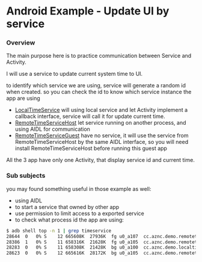 # Android Example - Update UI by service

### Overview

The main purpose here is to practice communication between Service and Activity.

I will use a service to update current system time to UI.

to identify which service we are using, service will generate a random id when created.
so you can check the id to know which service instance the app are using

* [LocalTimeService](https://github.com/weichenlin/AndroidService/tree/master/ServiceToUI/LocalTimeService) will using local service and let Activity implement a callback interface, service will call it for update current time.
* [RemoteTimeServiceHost](https://github.com/weichenlin/AndroidService/tree/master/ServiceToUI/RemoteTimeServiceHost) let service running on another process, and using AIDL for communication
* [RemoteTimeServiceGuest](https://github.com/weichenlin/AndroidService/tree/master/ServiceToUI/RemoteTimeServiceGuest) have no service, it will use the service from RemoteTimeServiceHost by the same AIDL interface, so you will need install RemoteTimeServiceHost before running this guest app

All the 3 app have only one Activity, that display service id and current time.

### Sub subjects

you may found something useful in those example as well:

* using AIDL
* to start a service that owned by other app
* use permission to limit access to a exported service
* to check what process id the app are using:
```bash
$ adb shell top -n 1 | grep timeservice
28644  0   0% S    12 665608K  27936K  fg u0_a107  cc.aznc.demo.remotetimeserviceguest
28386  1   0% S    11 658316K  21628K  fg u0_a105  cc.aznc.demo.remotetimeservicehost.RemoteTimeService
28283  0   0% S    11 658308K  21428K  bg u0_a100  cc.aznc.demo.localtimeservice
28623  0   0% S    12 665616K  28172K  bg u0_a105  cc.aznc.demo.remotetimeservicehost
```
